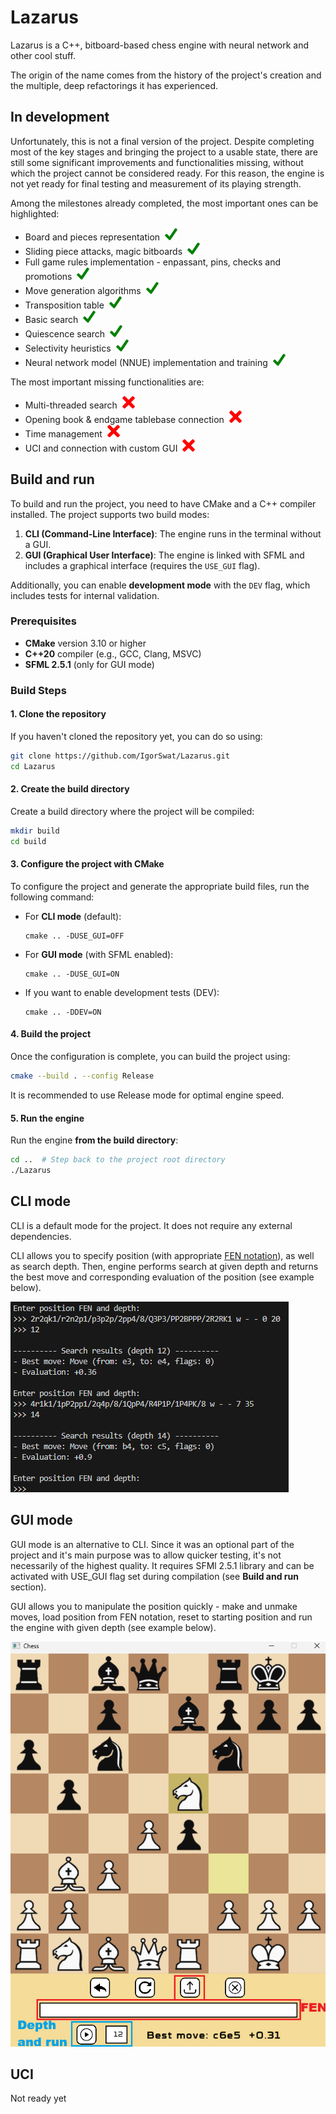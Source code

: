 # Lazarus

Lazarus is a C++, bitboard-based chess engine with neural network and other cool stuff.

The origin of the name comes from the history of the project's creation and the multiple, deep refactorings it has experienced.

## In development
Unfortunately, this is not a final version of the project. 
Despite completing most of the key stages and bringing the project to a usable state, there are still some significant improvements and functionalities missing, without which the project cannot be considered ready.
For this reason, the engine is not yet ready for final testing and measurement of its playing strength.

Among the milestones already completed, the most important ones can be highlighted:
- Board and pieces representation&nbsp; <img src="md/check.png" alt="Check icon" width="20" height="20">
- Sliding piece attacks, magic bitboards&nbsp; <img src="md/check.png" alt="Check icon" width="20" height="20">
- Full game rules implementation - enpassant, pins, checks and promotions&nbsp; <img src="md/check.png" alt="Check icon" width="20" height="20">
- Move generation algorithms&nbsp; <img src="md/check.png" alt="Check icon" width="20" height="20">
- Transposition table&nbsp; <img src="md/check.png" alt="Check icon" width="20" height="20">
- Basic search&nbsp; <img src="md/check.png" alt="Check icon" width="20" height="20">
- Quiescence search&nbsp; <img src="md/check.png" alt="Check icon" width="20" height="20">
- Selectivity heuristics&nbsp; <img src="md/check.png" alt="Check icon" width="20" height="20">
- Neural network model (NNUE) implementation and training&nbsp; <img src="md/check.png" alt="Check icon" width="20" height="20">

The most important missing functionalities are:
- Multi-threaded search&nbsp; <img src="md/delete.png" alt="Delete icon" width="20" height="20">
- Opening book & endgame tablebase connection&nbsp; <img src="md/delete.png" alt="Delete icon" width="20" height="20">
- Time management&nbsp; <img src="md/delete.png" alt="Delete icon" width="20" height="20">
- UCI and connection with custom GUI&nbsp; <img src="md/delete.png" alt="Delete icon" width="20" height="20">

## Build and run
To build and run the project, you need to have CMake and a C++ compiler installed. The project supports two build modes:

1. **CLI (Command-Line Interface)**: The engine runs in the terminal without a GUI.
2. **GUI (Graphical User Interface)**: The engine is linked with SFML and includes a graphical interface (requires the `USE_GUI` flag).

Additionally, you can enable **development mode** with the `DEV` flag, which includes tests for internal validation.

### Prerequisites

- **CMake** version 3.10 or higher
- **C++20** compiler (e.g., GCC, Clang, MSVC)
- **SFML 2.5.1** (only for GUI mode)

### Build Steps

#### 1. Clone the repository
If you haven't cloned the repository yet, you can do so using:

```bash
git clone https://github.com/IgorSwat/Lazarus.git
cd Lazarus
```

#### 2. Create the build directory
Create a build directory where the project will be compiled:

```bash
mkdir build
cd build
```

#### 3. Configure the project with CMake
To configure the project and generate the appropriate build files, run the following command:
- For **CLI mode** (default):
  ```
  cmake .. -DUSE_GUI=OFF
  ```
- For **GUI mode** (with SFML enabled):
  ```
  cmake .. -DUSE_GUI=ON
  ```
- If you want to enable development tests (DEV):
  ```
  cmake .. -DDEV=ON
  ```

#### 4. Build the project
Once the configuration is complete, you can build the project using:
```bash
cmake --build . --config Release
```
It is recommended to use Release mode for optimal engine speed.

#### 5. Run the engine
Run the engine **from the build directory**:
```bash
cd ..  # Step back to the project root directory
./Lazarus
```

## CLI mode
CLI is a default mode for the project. It does not require any external dependencies.

CLI allows you to specify position (with appropriate [FEN notation](https://en.wikipedia.org/wiki/Forsyth%E2%80%93Edwards_Notation)), as well as search depth. 
Then, engine performs search at given depth and returns the best move and corresponding evaluation of the position (see example below).

![CLI example usage](md/cli.png)


## GUI mode
GUI mode is an alternative to CLI. Since it was an optional part of the project and it's main purpose was to allow quicker testing, it's not necessarily of the highest quality.
It requires SFMl 2.5.1 library and can be activated with USE_GUI flag set during compilation (see **Build and run** section).

GUI allows you to manipulate the position quickly - make and unmake moves, load position from FEN notation, reset to starting position and run the engine with given depth (see example below).

<img src="md/gui.png" width="600">

## UCI
Not ready yet
